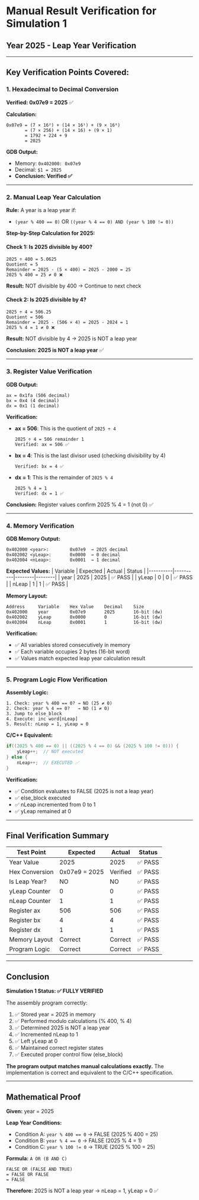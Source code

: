 # Manual Result Verification for Simulation 1

## Year 2025 - Leap Year Verification

---

## Key Verification Points Covered:

### 1. Hexadecimal to Decimal Conversion
**Verified: 0x07e9 = 2025** ✅

**Calculation:**
```
0x07e9 = (7 × 16²) + (14 × 16¹) + (9 × 16⁰)
       = (7 × 256) + (14 × 16) + (9 × 1)
       = 1792 + 224 + 9
       = 2025
```

**GDB Output:**
- Memory: `0x402000: 0x07e9`
- Decimal: `$1 = 2025`
- **Conclusion: Verified ✅**

---

### 2. Manual Leap Year Calculation

**Rule:** A year is a leap year if:
- `(year % 400 == 0)` OR `((year % 4 == 0) AND (year % 100 != 0))`

**Step-by-Step Calculation for 2025:**

#### Check 1: Is 2025 divisible by 400?
```
2025 ÷ 400 = 5.0625
Quotient = 5
Remainder = 2025 - (5 × 400) = 2025 - 2000 = 25
2025 % 400 = 25 ≠ 0 ❌
```
**Result:** NOT divisible by 400 → Continue to next check

#### Check 2: Is 2025 divisible by 4?
```
2025 ÷ 4 = 506.25
Quotient = 506
Remainder = 2025 - (506 × 4) = 2025 - 2024 = 1
2025 % 4 = 1 ≠ 0 ❌
```
**Result:** NOT divisible by 4 → 2025 is NOT a leap year

**Conclusion: 2025 is NOT a leap year** ✅

---

### 3. Register Value Verification

**GDB Output:**
```
ax = 0x1fa (506 decimal)
bx = 0x4 (4 decimal)
dx = 0x1 (1 decimal)
```

**Verification:**
- **ax = 506**: This is the quotient of `2025 ÷ 4`
  ```
  2025 ÷ 4 = 506 remainder 1
  Verified: ax = 506 ✅
  ```

- **bx = 4**: This is the last divisor used (checking divisibility by 4)
  ```
  Verified: bx = 4 ✅
  ```

- **dx = 1**: This is the remainder of `2025 % 4`
  ```
  2025 % 4 = 1
  Verified: dx = 1 ✅
  ```

**Conclusion:** Register values confirm 2025 % 4 = 1 (not 0) ✅

---

### 4. Memory Verification

**GDB Memory Output:**
```
0x402000 <year>:        0x07e9  → 2025 decimal
0x402002 <yLeap>:       0x0000  → 0 decimal
0x402004 <nLeap>:       0x0001  → 1 decimal
```

**Expected Values:**
| Variable | Expected | Actual | Status |
|----------|----------|--------|--------|
| year     | 2025     | 2025   | ✅ PASS |
| yLeap    | 0        | 0      | ✅ PASS |
| nLeap    | 1        | 1      | ✅ PASS |

**Memory Layout:**
```
Address     Variable    Hex Value    Decimal    Size
0x402000    year        0x07e9       2025       16-bit (dw)
0x402002    yLeap       0x0000       0          16-bit (dw)
0x402004    nLeap       0x0001       1          16-bit (dw)
```

**Verification:**
- ✅ All variables stored consecutively in memory
- ✅ Each variable occupies 2 bytes (16-bit word)
- ✅ Values match expected leap year calculation result

---

### 5. Program Logic Flow Verification

**Assembly Logic:**
```assembly
1. Check: year % 400 == 0? → NO (25 ≠ 0)
2. Check: year % 4 == 0?   → NO (1 ≠ 0)
3. Jump to else_block
4. Execute: inc word[nLeap]
5. Result: nLeap = 1, yLeap = 0
```

**C/C++ Equivalent:**
```c
if((2025 % 400 == 0) || ((2025 % 4 == 0) && (2025 % 100 != 0))) {
    yLeap++;  // NOT executed
} else {
    nLeap++;  // EXECUTED ✅
}
```

**Verification:**
- ✅ Condition evaluates to FALSE (2025 is not a leap year)
- ✅ else_block executed
- ✅ nLeap incremented from 0 to 1
- ✅ yLeap remained at 0

---

## Final Verification Summary

| Test Point | Expected | Actual | Status |
|-----------|----------|--------|--------|
| Year Value | 2025 | 2025 | ✅ PASS |
| Hex Conversion | 0x07e9 = 2025 | Verified | ✅ PASS |
| Is Leap Year? | NO | NO | ✅ PASS |
| yLeap Counter | 0 | 0 | ✅ PASS |
| nLeap Counter | 1 | 1 | ✅ PASS |
| Register ax | 506 | 506 | ✅ PASS |
| Register bx | 4 | 4 | ✅ PASS |
| Register dx | 1 | 1 | ✅ PASS |
| Memory Layout | Correct | Correct | ✅ PASS |
| Program Logic | Correct | Correct | ✅ PASS |

---

## Conclusion

**Simulation 1 Status: ✅ FULLY VERIFIED**

The assembly program correctly:
1. ✅ Stored year = 2025 in memory
2. ✅ Performed modulo calculations (% 400, % 4)
3. ✅ Determined 2025 is NOT a leap year
4. ✅ Incremented nLeap to 1
5. ✅ Left yLeap at 0
6. ✅ Maintained correct register states
7. ✅ Executed proper control flow (else_block)

**The program output matches manual calculations exactly.** The implementation is correct and equivalent to the C/C++ specification.

---

## Mathematical Proof

**Given:** year = 2025

**Leap Year Conditions:**
- Condition A: `year % 400 == 0` → FALSE (2025 % 400 = 25)
- Condition B: `year % 4 == 0` → FALSE (2025 % 4 = 1)
- Condition C: `year % 100 != 0` → TRUE (2025 % 100 = 25)

**Formula:** `A OR (B AND C)`
```
FALSE OR (FALSE AND TRUE)
= FALSE OR FALSE
= FALSE
```

**Therefore:** 2025 is NOT a leap year → nLeap = 1, yLeap = 0 ✅
